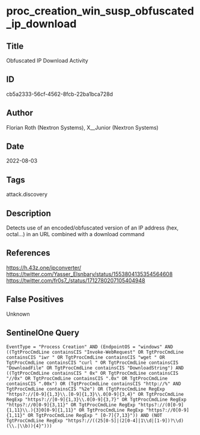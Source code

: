 # proc_creation_win_susp_obfuscated_ip_download

## Title
Obfuscated IP Download Activity

## ID
cb5a2333-56cf-4562-8fcb-22ba1bca728d

## Author
Florian Roth (Nextron Systems), X__Junior (Nextron Systems)

## Date
2022-08-03

## Tags
attack.discovery

## Description
Detects use of an encoded/obfuscated version of an IP address (hex, octal...) in an URL combined with a download command

## References
https://h.43z.one/ipconverter/
https://twitter.com/Yasser_Elsnbary/status/1553804135354564608
https://twitter.com/fr0s7_/status/1712780207105404948

## False Positives
Unknown

## SentinelOne Query
```
EventType = "Process Creation" AND (EndpointOS = "windows" AND ((TgtProcCmdLine containsCIS "Invoke-WebRequest" OR TgtProcCmdLine containsCIS "iwr " OR TgtProcCmdLine containsCIS "wget " OR TgtProcCmdLine containsCIS "curl " OR TgtProcCmdLine containsCIS "DownloadFile" OR TgtProcCmdLine containsCIS "DownloadString") AND ((TgtProcCmdLine containsCIS " 0x" OR TgtProcCmdLine containsCIS "//0x" OR TgtProcCmdLine containsCIS ".0x" OR TgtProcCmdLine containsCIS ".00x") OR (TgtProcCmdLine containsCIS "http://%" AND TgtProcCmdLine containsCIS "%2e") OR (TgtProcCmdLine RegExp "https?://[0-9]{1,3}\\.[0-9]{1,3}\\.0[0-9]{3,4}" OR TgtProcCmdLine RegExp "https?://[0-9]{1,3}\\.0[0-9]{3,7}" OR TgtProcCmdLine RegExp "https?://0[0-9]{3,11}" OR TgtProcCmdLine RegExp "https?://(0[0-9]{1,11}\\.){3}0[0-9]{1,11}" OR TgtProcCmdLine RegExp "https?://0[0-9]{1,11}" OR TgtProcCmdLine RegExp " [0-7]{7,13}")) AND (NOT TgtProcCmdLine RegExp "https?://((25[0-5]|(2[0-4]|1\\d|[1-9])?\\d)(\\.|\\b)){4}")))

```